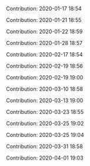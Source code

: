 Contribution: 2020-01-17 18:54

Contribution: 2020-01-21 18:55

Contribution: 2020-01-22 18:59

Contribution: 2020-01-28 18:57

Contribution: 2020-02-17 18:54

Contribution: 2020-02-19 18:56

Contribution: 2020-02-19 19:00

Contribution: 2020-03-10 18:58

Contribution: 2020-03-13 19:00

Contribution: 2020-03-23 18:55

Contribution: 2020-03-25 19:02

Contribution: 2020-03-25 19:04

Contribution: 2020-03-31 18:58

Contribution: 2020-04-01 19:03

